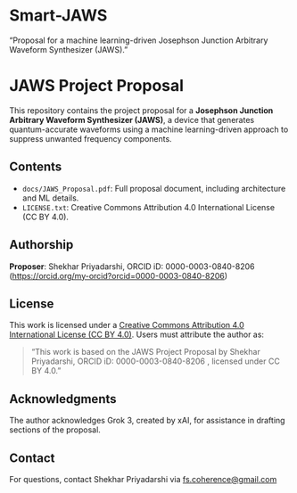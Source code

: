# Smart-JAWS
“Proposal for a machine learning-driven Josephson Junction Arbitrary Waveform Synthesizer (JAWS).”
# JAWS Project Proposal

This repository contains the project proposal for a **Josephson Junction Arbitrary Waveform Synthesizer (JAWS)**, a device that generates quantum-accurate waveforms using a machine learning-driven approach to suppress unwanted frequency components.

## Contents
- `docs/JAWS_Proposal.pdf`: Full proposal document, including architecture and ML details.
- `LICENSE.txt`: Creative Commons Attribution 4.0 International License (CC BY 4.0).

## Authorship
**Proposer**: Shekhar Priyadarshi, ORCID iD: 0000-0003-0840-8206 (https://orcid.org/my-orcid?orcid=0000-0003-0840-8206)

## License
This work is licensed under a [Creative Commons Attribution 4.0 International License (CC BY 4.0)](https://creativecommons.org/licenses/by/4.0/). Users must attribute the author as:
> “This work is based on the JAWS Project Proposal by Shekhar Priyadarshi, ORCID iD: 0000-0003-0840-8206
, licensed under CC BY 4.0.”

## Acknowledgments
The author acknowledges Grok 3, created by xAI, for assistance in drafting sections of the proposal.

## Contact
For questions, contact Shekhar Priyadarshi via fs.coherence@gmail.com
